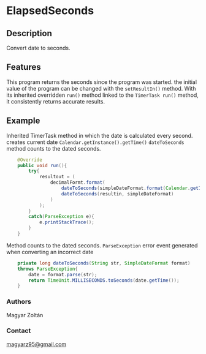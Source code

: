 # ElapsedSeconds

## Description
Convert date to seconds.

## Features
This program returns the seconds since the program was started.
the initial value of the program can be changed with the `setResultIn()` method.
With its inherited overridden `run()` method linked to the `TimerTask run()` method, it consistently returns accurate results.

## Example
Inherited TimerTask method in which the date is calculated every second.
creates current date `Calendar.getInstance().getTime()`
`dateToSeconds` method counts to the dated seconds.
```java
    @Override
    public void run(){
        try{
            resultout = (
                decimalFormt.format(
                    dateToSeconds(simpleDateFormat.format(Calendar.getInstance().getTime()), simpleDateFormat)-
                    dateToSeconds(resultin, simpleDateFormat)
                )
            );
        }
        catch(ParseException e){
            e.printStackTrace();
        }
    }
```

Method counts to the dated seconds.
`ParseException` error event generated when converting an incorrect date
```java 
    private long dateToSeconds(String str, SimpleDateFormat format)
    throws ParseException{
        date = format.parse(str);
        return TimeUnit.MILLISECONDS.toSeconds(date.getTime());
    }
```

### Authors
Magyar Zoltán

### Contact
magyarz95@gmail.com